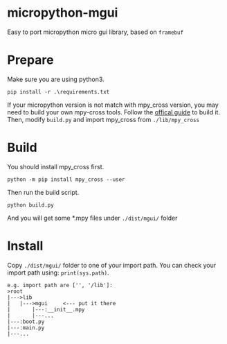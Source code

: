 # micropython-mgui
Easy to port micropython micro gui library, based on ```framebuf```
# Prepare
Make sure you are using python3.
```
pip install -r .\requirements.txt
```
If your micropython version is not match with mpy_cross version, you may need to build your own mpy-cross tools.
Follow the [offical guide](https://github.com/micropython/micropython/tree/master/mpy-cross) to build it.
Then, modify ```build.py``` and import mpy_cross from ```./lib/mpy_cross```

# Build
You should install mpy_cross first.
```
python -m pip install mpy_cross --user
```
Then run the build script.
```
python build.py
```
And you will get some *.mpy files under ```./dist/mgui/``` folder

# Install
Copy ```./dist/mgui/``` folder to one of your import path. You can check your import path using: ```print(sys.path)```.
```
e.g. import path are ['', '/lib']:
>root
|--->lib
|   |--->mgui     <--- put it there
|       |---:__init__.mpy
|       |---...
|---:boot.py
|---:main.py
|---...
```
